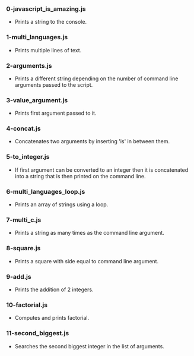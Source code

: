 ### 0-javascript_is_amazing.js
- Prints a string to the console.
### 1-multi_languages.js
- Prints multiple lines of text.
### 2-arguments.js
- Prints a different string depending on the number of command line arguments
  passed to the script.
### 3-value_argument.js
- Prints first argument passed to it.
### 4-concat.js
- Concatenates two arguments by inserting 'is' in between them.
### 5-to_integer.js
- If first argument can be converted to an integer then it is concatenated into
  a string that is then printed on the command line.
### 6-multi_languages_loop.js
- Prints an array of strings using a loop.
### 7-multi_c.js
- Prints a string as many times as the command line argument.
### 8-square.js
- Prints a square with side equal to command line argument.
### 9-add.js
- Prints the addition of 2 integers.
### 10-factorial.js
- Computes and prints factorial.
### 11-second_biggest.js
- Searches the second biggest integer in the list of arguments.
